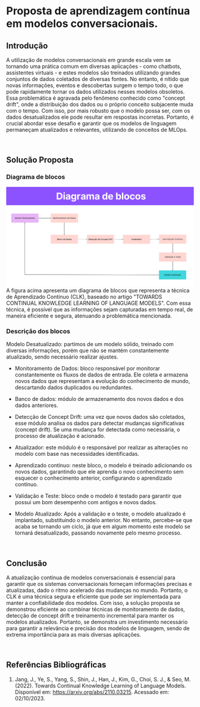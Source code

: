 
# Proposta de aprendizagem contínua em modelos conversacionais.



## Introdução

A utilização de modelos conversacionais em grande escala vem se tornando uma prática comum em diversas aplicações - como chatbots, assistentes virtuais - e estes modelos são treinados utilizando grandes conjuntos de dados coletados de diversas fontes.
No entanto, é nítido que novas informações, eventos e descobertas surgem o tempo todo, o que pode rapidamente tornar os dados utilizados nesses modelos obsoletos. Essa problemática é agravada pelo fenômeno conhecido como "concept drift", onde a distribuição dos dados ou o próprio conceito subjacente muda com o tempo. Com isso, por mais robusto que o modelo possa ser, com os dados desatualizados ele pode resultar em respostas incorretas. Portanto, é crucial abordar esse desafio e garantir que os modelos de linguagem permaneçam atualizados e relevantes, utilizando de conceitos de MLOps.

<br>

## Solução Proposta

### Diagrama de blocos
![Diagrama](diagrama_blocos.png)
A figura acima apresenta um diagrama de blocos que representa a técnica de Aprendizado Contínuo (CLK), baseado no artigo "TOWARDS CONTINUAL KNOWLEDGE LEARNING OF
LANGUAGE MODELS". Com essa técnica, é possível que as informações sejam capturadas em tempo real, de maneira eficiente e segura, atenuando a problemática mencionada.


### Descrição dos blocos

Modelo Desatualizado: partimos de um modelo sólido, treinado com diversas informações, porém que não se mantém constantemente atualizado, sendo necessário realizar ajustes.

- Monitoramento de Dados: bloco responsável por monitorar constantemente os fluxos de dados de entrada. Ele coleta e armazena novos dados que representam a evolução do conhecimento de mundo, descartando dados duplicados ou redundantes. 

- Banco de dados: módulo de armazenamento dos novos dados e dos dados anteriores. 

- Detecção de Concept Drift: uma vez que novos dados são coletados, esse módulo analisa os dados para detectar mudanças significativas (concept drift). Se uma mudança for detectada como necessária, o processo de atualização é acionado.

- Atualizador: este módulo é o responsável por realizar as alterações no modelo com base nas necessidades identificadas.

- Aprendizado contínuo: neste bloco, o modelo é treinado adicionando os novos dados, garantindo que ele aprenda o novo conhecimento sem esquecer o conhecimento anterior, configurando o aprendizado contínuo. 

- Validação e Teste: bloco onde o modelo é testado para garantir que possui um bom desempenho com antigos e novos dados.

- Modelo Atualizado: Após a validação e o teste, o modelo atualizado é implantado, substituindo o modelo anterior. No entanto, percebe-se que acaba se tornando um ciclo, já que em algum momento este modelo se tornará desatualizado, passando novamente pelo mesmo processo. 

<br>

## Conclusão

A atualização contínua de modelos conversacionais é essencial para garantir que os sistemas conversacionais forneçam informações precisas e atualizadas, dado o ritmo acelerado das mudanças no mundo. Portanto, o CLK é uma técnica segura e eficiente que pode ser implementada para manter a confiabilidade dos modelos. Com isso, a solução proposta se demonstrou eficiente ao combinar técnicas de monitoramento de dados, detecção de concept drift e treinamento incremental para manter os modelos atualizados. Portanto, se demonstra um investimento necessário para garantir a relevância e precisão dos modelos de linguagem, sendo de extrema importância para as mais diversas aplicações.

<br>


## Referências Bibliográficas
1. Jang, J., Ye, S., Yang, S., Shin, J., Han, J., Kim, G., Choi, S. J., & Seo, M. (2022). Towards Continual Knowledge Learning of Language Models. Disponível em: https://arxiv.org/abs/2110.03215. Acessado em: 02/10/2023.



